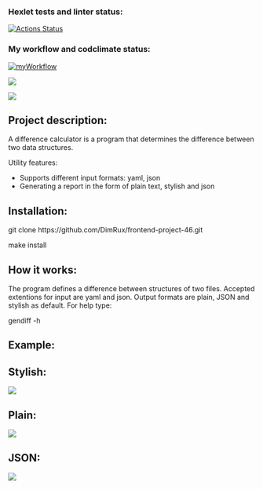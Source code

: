 ### Hexlet tests and linter status:
[![Actions Status](https://github.com/DimRux/frontend-project-46/workflows/hexlet-check/badge.svg)](https://github.com/DimRux/frontend-project-46/actions)

### My workflow and codclimate status:
[![myWorkflow](https://github.com/DimRux/frontend-project-46/actions/workflows/myWorkflow.yml/badge.svg)](https://github.com/DimRux/frontend-project-46/actions/workflows/myWorkflow.yml)

<a href="https://codeclimate.com/github/DimRux/frontend-project-46/maintainability"><img src="https://api.codeclimate.com/v1/badges/1dc56e15b240db50a24a/maintainability" /></a>

<a href="https://codeclimate.com/github/DimRux/frontend-project-46/test_coverage"><img src="https://api.codeclimate.com/v1/badges/1dc56e15b240db50a24a/test_coverage" /></a>

<h2>Project description:</h2>
<p>A difference calculator is a program that determines the difference between two data structures.</p>
<p>Utility features:</p>
<ul>
  <li>Supports different input formats: yaml, json</li>
  <li>Generating a report in the form of plain text, stylish and json</li>
</ul>

<h2>Installation:</h2>
<p>git clone https://github.com/DimRux/frontend-project-46.git</p>
<p>make install</p> 

<h2>How it works:</h2>
<p>The program defines a difference between structures of two files. Accepted extentions for input are yaml and json. Output formats are plain, JSON and stylish as default. For help type:</p>
<p>gendiff -h</p>

<h2>Example:</h2>
<h2>Stylish:</h2>
<a href="https://asciinema.org/a/vUufFE7QsN5zcVbwYKySjfO3Q" target="_blank"><img src="https://asciinema.org/a/vUufFE7QsN5zcVbwYKySjfO3Q.svg" /></a>

<h2>Plain:</h2>
<a href="https://asciinema.org/a/4HSdhA3b4lVJfpV5wZubaiJgI" target="_blank"><img src="https://asciinema.org/a/4HSdhA3b4lVJfpV5wZubaiJgI.svg" /></a>

<h2>JSON:</h2>
<a href="https://asciinema.org/a/nQEtcs8laeWPuH8bFZ4VfyQsL" target="_blank"><img src="https://asciinema.org/a/nQEtcs8laeWPuH8bFZ4VfyQsL.svg" /></a>
